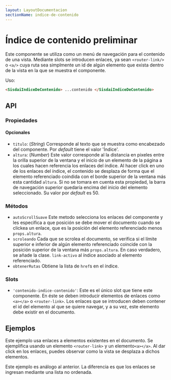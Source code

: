 ```yaml
---
layout: LayoutDocumentacion
sectionName: indice-de-contenido
---
```


# Índice de contenido <span class="etiqueta">preliminar</span>

Este componente se utiliza como un menú de navegación para el contenido de una vista. Mediante slots se introducen enlaces, ya sean `<router-link/>` o `<a/>` cuya ruta sea simplmente un id de algún elemento que exista dentro de la vista en la que se muestra el componente.

Uso:

```html
<SisdaiIndiceDeContenido> ...contenido </SisdaiIndiceDeContenido>
```

<section id="api">

## API

### Propiedades

#### Opcionales

- `titulo`: (_String_) Corresponde al texto que se muestra como encabezado del componente. Por _default_ tiene el valor 'Índice'.
- `altura`: (_Number_) Este valor corresponde al la distancia en pixeles entre la orilla superior de la ventana y el inicio de un elemento de la página a los cuales hacen referencia los enlaces del índice. Al hacer click en uno de los enlaces del índice, el contenido se desplaza de forma que el elemento referenciado coindida con el borde superior de la ventana más esta cantidad `altura`. Si no se tomara en cuenta esta propiedad, la barra de navegación superior quedaría encima del inicio del elemento seleccionado. Su valor por _default_ es 50.

### Métodos

- `autoScrollSuave` Este metodo selecciona los enlaces del componente y les especifica a que posición se debe mover el documento cuando se clickea un enlace, que es la posición del elemento referenciado menos `props.altura`.
- `scroleando` Cada que se scrolea el documento, se verifica si el límite superior e inferior de algún elemento referenciado coincide con la posición superior de la ventana más `props.altura`. En caso verdadero, se añade la clase. `link-activo` al índice asociado al elemento referenciado.
- `obtenerRutas` Obtiene la lista de `href`s en el índice.

### Slots

- `'contenido-indice-contenido'`: Este es el único slot que tiene este componente. En éste se deben introducir elementos de enlaces como `<a></a>` o `<router-link>`. Los enlaces que se introducen deben contener el id del elemento al que se quiere navegar, y a su vez, este elemento debe existir en el documento.

</section>

<section id="ejemplos">

## Ejemplos

Este ejemplo usa enlaces a elementos existentes en el documento. Se ejemplifica usando un elemento `<router-link>` y un elemento`<a></a>`. Al dar click en los enlaces, puedes observar como la vista se desplaza a dichos elementos.

<utils-ejemplo-doc ruta="indice-de-contenido/basico.vue"/>

Este ejemplo es análogo al anterior. La diferencia es que los enlaces se ingresan mediante una lista no ordenada.

<utils-ejemplo-doc ruta="indice-de-contenido/lista.vue"/>

</section>
